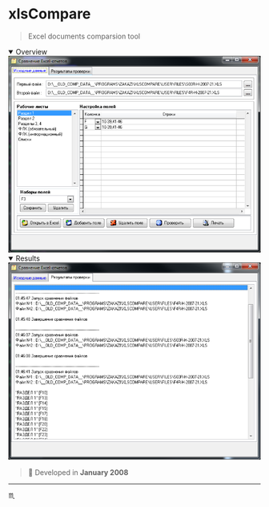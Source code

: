 # xlsCompare #

> Excel documents comparsion tool

<details open>
  <summary>Overview</summary>
  <div align="center">
    <img max-width="723px" max-height="563px" src="assets/img/xlsCompare-main-001.png" alt="xlsCompare - Excel documents comparsion tool" />
  </div>
</details>

<details open>
  <summary>Results</summary>
  <div align="center">
    <img max-width="723px" max-height="563px" src="assets/img/xlsCompare-results-002.png" alt="xlsCompare - Excel documents comparsion tool" />
  </div>
</details>

> :calendar: Developed in **January 2008**

---

:scorpius:
